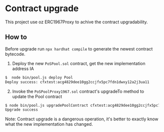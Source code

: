 # Contract upgrade

This project use oz ERC1967Proxy to achive the contract upgradability.

## How to

Before upgrade run `npx hardhat compile` to generate the newest contract bytecode.

1. Deploy the new `PoSPool.sol` contract, get the new implementation address IA

```sh
$  node bin/pool.js deploy Pool
Deploy success: cfxtest:acg4829dee10gg2ccjfx5pc7fdn1dwxy12a2j3ua11
```

2. Invoke the `PoSPoolProxy1967.sol` contract's upgradeTo method to update the Pool contract

```sh
$ node bin/pool.js upgradePoolContract cfxtest:acg4829dee10gg2ccjfx5pc7fdn1dwxy12a2j3ua11
Upgrade success
```

Note: Contract upgrade is a dangerous operation, it's better to exactly know what the new implementation has changed.